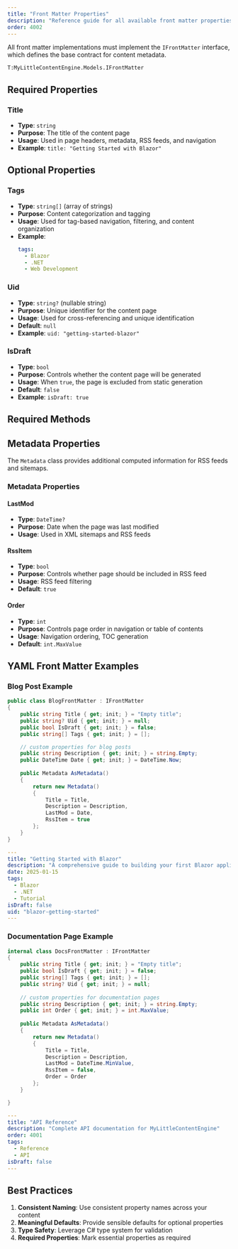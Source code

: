 ```yaml
---
title: "Front Matter Properties"
description: "Reference guide for all available front matter properties and their usage"
order: 4002
---
```


All front matter implementations must implement the `IFrontMatter` interface, which defines the base contract for
content metadata.

```csharp:xmldocid
T:MyLittleContentEngine.Models.IFrontMatter
```

## Required Properties

### Title

- **Type**: `string`
- **Purpose**: The title of the content page
- **Usage**: Used in page headers, metadata, RSS feeds, and navigation
- **Example**: `title: "Getting Started with Blazor"`

## Optional Properties

### Tags

- **Type**: `string[]` (array of strings)
- **Purpose**: Content categorization and tagging
- **Usage**: Used for tag-based navigation, filtering, and content organization
- **Example**:
  ```yaml
  tags:
    - Blazor
    - .NET
    - Web Development
  ```

### Uid

- **Type**: `string?` (nullable string)
- **Purpose**: Unique identifier for the content page
- **Usage**: Used for cross-referencing and unique identification
- **Default**: `null`
- **Example**: `uid: "getting-started-blazor"`


### IsDraft

- **Type**: `bool`
- **Purpose**: Controls whether the content page will be generated
- **Usage**: When `true`, the page is excluded from static generation
- **Default**: `false`
- **Example**: `isDraft: true`

## Required Methods

## Metadata Properties

The `Metadata` class provides additional computed information for RSS feeds and sitemaps.

### Metadata Properties

#### LastMod

- **Type**: `DateTime?`
- **Purpose**: Date when the page was last modified
- **Usage**: Used in XML sitemaps and RSS feeds

#### RssItem

- **Type**: `bool`
- **Purpose**: Controls whether page should be included in RSS feed
- **Usage**: RSS feed filtering
- **Default**: `true`

#### Order

- **Type**: `int`
- **Purpose**: Controls page order in navigation or table of contents
- **Usage**: Navigation ordering, TOC generation
- **Default**: `int.MaxValue`


## YAML Front Matter Examples

### Blog Post Example

```csharp
public class BlogFrontMatter : IFrontMatter
{
    public string Title { get; init; } = "Empty title";
    public string? Uid { get; init; } = null;
    public bool IsDraft { get; init; } = false;
    public string[] Tags { get; init; } = [];

    // custom properties for blog posts
    public string Description { get; init; } = string.Empty;
    public DateTime Date { get; init; } = DateTime.Now;
    
    public Metadata AsMetadata()
    {
        return new Metadata()
        {
            Title = Title,
            Description = Description,
            LastMod = Date,
            RssItem = true
        };
    }
}
```

```yaml
---
title: "Getting Started with Blazor"
description: "A comprehensive guide to building your first Blazor application"
date: 2025-01-15
tags:
  - Blazor
  - .NET
  - Tutorial
isDraft: false
uid: "blazor-getting-started"
---
```

### Documentation Page Example

```csharp
internal class DocsFrontMatter : IFrontMatter
{
    public string Title { get; init; } = "Empty title";
    public bool IsDraft { get; init; } = false;
    public string[] Tags { get; init; } = [];
    public string? Uid { get; init; } = null;
    
    // custom properties for documentation pages
    public string Description { get; init; } = string.Empty;
    public int Order { get; init; } = int.MaxValue;
    
    public Metadata AsMetadata()
    {
        return new Metadata()
        {
            Title = Title,
            Description = Description,
            LastMod = DateTime.MinValue,
            RssItem = false,
            Order = Order
        };
    }

}
```

```yaml
---
title: "API Reference"
description: "Complete API documentation for MyLittleContentEngine"
order: 4001
tags:
  - Reference
  - API
isDraft: false
---
```

## Best Practices

1. **Consistent Naming**: Use consistent property names across your content
2. **Meaningful Defaults**: Provide sensible defaults for optional properties
3. **Type Safety**: Leverage C# type system for validation
4. **Required Properties**: Mark essential properties as required